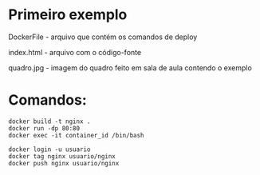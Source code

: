 # Primeiro exemplo

DockerFile - arquivo que contém os comandos de deploy

index.html - arquivo com o código-fonte

quadro.jpg - imagem do quadro feito em sala de aula contendo o exemplo 

# Comandos:

```
docker build -t nginx .
docker run -dp 80:80
docker exec -it container_id /bin/bash

docker login -u usuario
docker tag nginx usuario/nginx
docker push nginx usuario/nginx
```
